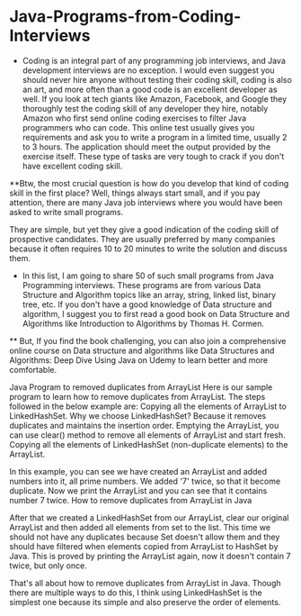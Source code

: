 # Java-Programs-from-Coding-Interviews
* Coding is an integral part of any programming job interviews, and Java development interviews are no exception. I would even suggest you should never hire anyone without testing their coding skill, coding is also an art, and more often than a good code is an excellent developer as well. If you look at tech giants like Amazon, Facebook, and Google they thoroughly test the coding skill of any developer they hire, notably Amazon who first send online coding exercises to filter Java programmers who can code. This online test usually gives you requirements and ask you to write a program in a limited time, usually 2 to 3 hours. The application should meet the output provided by the exercise itself. These type of tasks are very tough to crack if you don't have excellent coding skill.

**Btw, the most crucial question is how do you develop that kind of coding skill in the first place? Well, things always start small, and if you pay attention, there are many Java job interviews where you would have been asked to write small programs.

They are simple, but yet they give a good indication of the coding skill of prospective candidates. They are usually preferred by many companies because it often requires 10 to 20 minutes to write the solution and discuss them.

* In this list, I am going to share 50 of such small programs from Java Programming interviews. These programs are from various Data Structure and Algorithm topics like an array, string, linked list, binary tree, etc. If you don't have a good knowledge of Data structure and algorithm, I suggest you to first read a good book on Data Structure and Algorithms like Introduction to Algorithms by Thomas H. Cormen.

** But, If you find the book challenging, you can also join a comprehensive online course on Data structure and algorithms like Data Structures and Algorithms: Deep Dive Using Java on Udemy to learn better and more comfortable.

Java Program to removed duplicates from ArrayList
Here is our sample program to learn how to remove duplicates from ArrayList. The steps followed in the below example are:
Copying all the elements of ArrayList to LinkedHashSet. Why we choose LinkedHashSet? Because it removes duplicates and maintains the insertion order.
Emptying the ArrayList, you can use clear() method to remove all elements of ArrayList and start fresh. 
Copying all the elements of LinkedHashSet (non-duplicate elements) to the ArrayList. 


In this example, you can see we have created an ArrayList and added numbers into it, all prime numbers. We added '7' twice, so that it become duplicate. Now we print the ArrayList and you can see that it contains number 7 twice.
How to remove duplicates from ArrayList in Java

After that we created a LinkedHashSet from our ArrayList, clear our original ArrayList and then added all elements from set to the list. This time we should not have any duplicates because Set doesn't allow them and they should have filtered when elements copied from ArrayList to HashSet by Java. This is proved by printing the ArrayList again, now it doesn't contain 7 twice, but only once.

That's all about how to remove duplicates from ArrayList in Java. Though there are multiple ways to do this, I think using LinkedHashSet is the simplest one because its simple and also preserve the order of elements.

